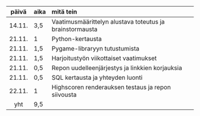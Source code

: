 | päivä  | aika | mitä tein                                                |
| :----: | :--- | :------------------------------------------------------- |
| 14.11. | 3,5  | Vaatimusmäärittelyn alustava toteutus ja brainstormausta |
| 21.11. | 1    | Python-kertausta                                         |
| 21.11. | 1,5  | Pygame-libraryyn tutustumista                            |
| 21.11. | 1,5  | Harjoitustyön viikottaiset vaatimukset                   |
| 21.11. | 0,5  | Repon uudelleenjärjestys ja linkkien korjauksia          |
| 21.11. | 0,5  | SQL kertausta ja yhteyden luonti                         |
| 22.11. | 1    | Highscoren renderauksen testaus ja repon siivousta       |
|  yht   | 9,5  |                                                          |
